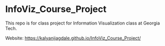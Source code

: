 # InfoViz_Course_Project
This repo is for class project for Information Visualization class at Georgia Tech.

Website:
https://kalyanijagdale.github.io/InfoViz_Course_Project/
